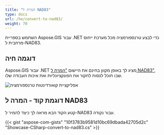 ```yaml
---
title: "המרת ל NAD83"
type: docs
url: /he/convert-to-nad83/
weight: 70
---
```


השתמש בספריית Aspose.GIS עבור .NET כדי לבצע טרנספורמציה מכל מערכת ייחוס מרחבית ל-NAD83.

## **דוגמה חיה**

Aspose.GIS עבור .NET מציג לך באופן מקוון בחינם את היישום ["המרת ל NAD83"](https://products.aspose.app/gis/transformation/convert-to-nad83), שבו תוכל לנסות לחקור את הפונקציונליות ואת איכות העבודה שלו.

![אפליקציית קואורדינטות טרנספורמציה](transform-coordinates.png)

## **דוגמת קוד - המרה ל NAD83**

קטע הקוד הבא מראה לך כיצד להמיר ל-NAD83 עבור נקודה.

{{< gist "aspose-com-gists" "10f3783b9581d10bc69dbada42705d2c" "Showcase-CSharp-convert-to-nad83.cs" >}}
